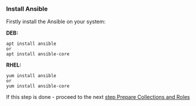 ### Install Ansible

Firstly install the Ansible on your system:

**DEB:**
```
apt install ansible
or
apt install ansible-core
```

**RHEL:**
```
yum install ansible
or
yum install ansible-core
```

If this step is done - proceed to the next [step Prepare Collections and Roles](02-prepare-collections-and-roles.md)
